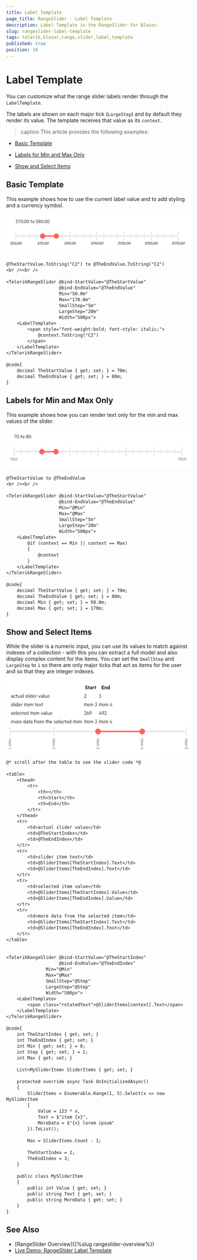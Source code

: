 ```yaml
---
title: Label Template
page_title: RangeSlider - Label Template
description: Label Template in the RangeSlider for Blazor.
slug: rangeslider-label-template
tags: telerik,blazor,range,slider,label,template
published: true
position: 10
---
```


# Label Template

You can customize what the range slider labels render through the `LabelTemplate`.

The labels are shown on each major tick (`LargeStep`) and by default they render its value. The template receives that value as its `context`. 

>caption This article provides the following examples:


* [Basic Template](#basic-template)

* [Labels for Min and Max Only](#labels-for-min-and-max-only)

* [Show and Select Items](#show-and-select-items)

## Basic Template

This example shows how to use the current label value and to add styling and a currency symbol.

![basic template with currency symbol and styling](images/rangeslider-basic-template-currency.png)

````CSHTML
@TheStartValue.ToString("C2") to @TheEndValue.ToString("C2")
<br /><br />

<TelerikRangeSlider @bind-StartValue="@TheStartValue"
                    @bind-EndValue="@TheEndValue"
                    Min="50.0m"
                    Max="170.0m"
                    SmallStep="5m"
                    LargeStep="20m"
                    Width="500px">
    <LabelTemplate>
        <span style="font-weight:bold; font-style: italic;">
            @context.ToString("C2")
        </span>
    </LabelTemplate>
</TelerikRangeSlider>

@code{
    decimal TheStartValue { get; set; } = 70m;
    decimal TheEndValue { get; set; } = 80m;
}
````

## Labels for Min and Max Only

This example shows how you can render text only for the min and max values of the slider.

![labels for the min and max only](images/rangeslider-labels-for-min-and-max-only.png)

````CSHTML
@TheStartValue to @TheEndValue
<br /><br />

<TelerikRangeSlider @bind-StartValue="@TheStartValue"
                    @bind-EndValue="@TheEndValue"
                    Min="@Min"
                    Max="@Max"
                    SmallStep="5m"
                    LargeStep="20m"
                    Width="500px">
    <LabelTemplate>
        @if (context == Min || context == Max)
        {
            @context
        }
    </LabelTemplate>
</TelerikRangeSlider>

@code{
    decimal TheStartValue { get; set; } = 70m;
    decimal TheEndValue { get; set; } = 80m;
    decimal Min { get; set; } = 50.0m;
    decimal Max { get; set; } = 170m;
}
````

## Show and Select Items

While the slider is a numeric input, you can use its values to match against indexes of a collection - with this you can extract a full model and also display complex content for the items. You can set the `SmallStep` and `LargeStep` to `1` so there are only major ticks that act as items for the user and so that they are integer indexes.

![model items in the slider](images/rangeslider-items.png)

````CSHTML
@* scroll after the table to see the slider code *@

<table>
    <thead>
        <tr>
            <th></th>
            <th>Start</th>
            <th>End</th>
        </tr>
    </thead>
    <tr>
        <td>actual slider value</td>
        <td>@TheStartIndex</td>
        <td>@TheEndIndex</td>
    </tr>
    <tr>
        <td>slider item text</td>
        <td>@SliderItems[TheStartIndex].Text</td>
        <td>@SliderItems[TheEndIndex].Text</td>
    </tr>
    <tr>
        <td>selected item value</td>
        <td>@SliderItems[TheStartIndex].Value</td>
        <td>@SliderItems[TheEndIndex].Value</td>
    </tr>
    <tr>
        <td>more data from the selected item</td>
        <td>@SliderItems[TheStartIndex].Text</td>
        <td>@SliderItems[TheEndIndex].Text</td>
    </tr>
</table>


<TelerikRangeSlider @bind-StartValue="@TheStartIndex"
                    @bind-EndValue="@TheEndIndex"
               Min="@Min"
               Max="@Max"
               SmallStep="@Step"
               LargeStep="@Step"
               Width="500px">
    <LabelTemplate>
        <span class="rotatedText">@SliderItems[context].Text</span>
    </LabelTemplate>
</TelerikRangeSlider>

@code{
    int TheStartIndex { get; set; }
    int TheEndIndex { get; set; }
    int Min { get; set; } = 0;
    int Step { get; set; } = 1;
    int Max { get; set; }

    List<MySliderItem> SliderItems { get; set; }

    protected override async Task OnInitializedAsync()
    {
        SliderItems = Enumerable.Range(1, 5).Select(x => new MySliderItem
        {
            Value = 123 * x,
            Text = $"item {x}",
            MoreData = $"{x} lorem ipsum"
        }).ToList();

        Max = SliderItems.Count - 1;

        TheStartIndex = 2;
        TheEndIndex = 3;
    }

    public class MySliderItem
    {
        public int Value { get; set; }
        public string Text { get; set; }
        public string MoreData { get; set; }
    }
}
````

## See Also

* [RangeSlider Overview]({%slug rangeslider-overview%})
* [Live Demo: RangeSlider Label Template](https://demos.telerik.com/blazor-ui/rangeslider/label-template)